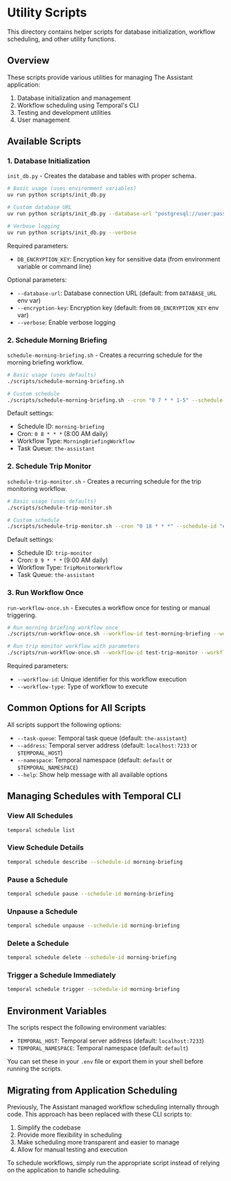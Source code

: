 # Utility Scripts

This directory contains helper scripts for database initialization, workflow scheduling, and other utility functions.

## Overview

These scripts provide various utilities for managing The Assistant application:

1. Database initialization and management
2. Workflow scheduling using Temporal's CLI
3. Testing and development utilities
4. User management

## Available Scripts

### 1. Database Initialization

`init_db.py` - Creates the database and tables with proper schema.

```bash
# Basic usage (uses environment variables)
uv run python scripts/init_db.py

# Custom database URL
uv run python scripts/init_db.py --database-url "postgresql://user:password@localhost:5432/the_assistant"

# Verbose logging
uv run python scripts/init_db.py --verbose
```

Required parameters:
- `DB_ENCRYPTION_KEY`: Encryption key for sensitive data (from environment variable or command line)

Optional parameters:
- `--database-url`: Database connection URL (default: from `DATABASE_URL` env var)
- `--encryption-key`: Encryption key (default: from `DB_ENCRYPTION_KEY` env var)
- `--verbose`: Enable verbose logging

### 2. Schedule Morning Briefing

`schedule-morning-briefing.sh` - Creates a recurring schedule for the morning briefing workflow.

```bash
# Basic usage (uses defaults)
./scripts/schedule-morning-briefing.sh

# Custom schedule
./scripts/schedule-morning-briefing.sh --cron "0 7 * * 1-5" --schedule-id "workday-briefing"
```

Default settings:
- Schedule ID: `morning-briefing`
- Cron: `0 8 * * *` (8:00 AM daily)
- Workflow Type: `MorningBriefingWorkflow`
- Task Queue: `the-assistant`

### 2. Schedule Trip Monitor

`schedule-trip-monitor.sh` - Creates a recurring schedule for the trip monitoring workflow.

```bash
# Basic usage (uses defaults)
./scripts/schedule-trip-monitor.sh

# Custom schedule
./scripts/schedule-trip-monitor.sh --cron "0 18 * * *" --schedule-id "evening-trip-check"
```

Default settings:
- Schedule ID: `trip-monitor`
- Cron: `0 9 * * *` (9:00 AM daily)
- Workflow Type: `TripMonitorWorkflow`
- Task Queue: `the-assistant`

### 3. Run Workflow Once

`run-workflow-once.sh` - Executes a workflow once for testing or manual triggering.

```bash
# Run morning briefing workflow once
./scripts/run-workflow-once.sh --workflow-id test-morning-briefing --workflow-type MorningBriefingWorkflow

# Run trip monitor workflow with parameters
./scripts/run-workflow-once.sh --workflow-id test-trip-monitor --workflow-type TripMonitorWorkflow --input '{"daysAhead": 30}'
```

Required parameters:
- `--workflow-id`: Unique identifier for this workflow execution
- `--workflow-type`: Type of workflow to execute

## Common Options for All Scripts

All scripts support the following options:

- `--task-queue`: Temporal task queue (default: `the-assistant`)
- `--address`: Temporal server address (default: `localhost:7233` or `$TEMPORAL_HOST`)
- `--namespace`: Temporal namespace (default: `default` or `$TEMPORAL_NAMESPACE`)
- `--help`: Show help message with all available options

## Managing Schedules with Temporal CLI

### View All Schedules

```bash
temporal schedule list
```

### View Schedule Details

```bash
temporal schedule describe --schedule-id morning-briefing
```

### Pause a Schedule

```bash
temporal schedule pause --schedule-id morning-briefing
```

### Unpause a Schedule

```bash
temporal schedule unpause --schedule-id morning-briefing
```

### Delete a Schedule

```bash
temporal schedule delete --schedule-id morning-briefing
```

### Trigger a Schedule Immediately

```bash
temporal schedule trigger --schedule-id morning-briefing
```

## Environment Variables

The scripts respect the following environment variables:

- `TEMPORAL_HOST`: Temporal server address (default: `localhost:7233`)
- `TEMPORAL_NAMESPACE`: Temporal namespace (default: `default`)

You can set these in your `.env` file or export them in your shell before running the scripts.

## Migrating from Application Scheduling

Previously, The Assistant managed workflow scheduling internally through code. This approach has been replaced with these CLI scripts to:

1. Simplify the codebase
2. Provide more flexibility in scheduling
3. Make scheduling more transparent and easier to manage
4. Allow for manual testing and execution

To schedule workflows, simply run the appropriate script instead of relying on the application to handle scheduling.